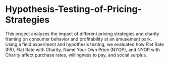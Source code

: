 # Hypothesis-Testing-of-Pricing-Strategies

This project analyzes the impact of different pricing strategies and charity framing on consumer behavior and profitability at an amusement park. Using a field experiment and hypothesis testing, we evaluated how Flat Rate (FR), Flat Rate with Charity, Name Your Own Price (NYOP), and NYOP with Charity affect purchase rates, willingness to pay, and social surplus.

